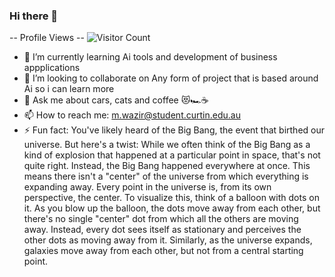 ### Hi there 👋
-- Profile Views -- ![Visitor Count](https://profile-counter.glitch.me/BillyWazir/count.svg)
- 🌱 I’m currently learning Ai tools and development of business appplications
- 👯 I’m looking to collaborate on Any form of project that is based around Ai so i can learn more
- 💬 Ask me about cars, cats and coffee 😻🏎️☕
- 📫 How to reach me: m.wazir@student.curtin.edu.au
- ⚡ Fun fact: You've likely heard of the Big Bang, the event that birthed our universe. But here's a twist: While we often think of the Big Bang as a kind of explosion that happened at a particular point in space, that's not quite right. Instead, the Big Bang happened everywhere at once. This means there isn't a "center" of the universe from which everything is expanding away. Every point in the universe is, from its own perspective, the center. To visualize this, think of a balloon with dots on it. As you blow up the balloon, the dots move away from each other, but there's no single "center" dot from which all the others are moving away. Instead, every dot sees itself as stationary and perceives the other dots as moving away from it. Similarly, as the universe expands, galaxies move away from each other, but not from a central starting point.




<!--
**BillyWazir/BillyWazir** is a ✨ _special_ ✨ repository because its `README.md` (this file) appears on your GitHub profile.

Here are some ideas to get you started:

- 🔭 I’m currently working on Developing applications for Businesses and the integration of Ai
- 🌱 I’m currently learning Ai tools and development of business appplications
- 👯 I’m looking to collaborate on Any form of project that is based around Ai so i can learn more 
- 🤔 I’m looking for help with ...
- 💬 Ask me about cars, cats and coffee 😻🏎️☕
- 📫 How to reach me: m.wazir@student.curtin.edu.au
- ⚡ Fun fact: You've likely heard of the Big Bang, the event that birthed our universe. But here's a twist: While we often think of the Big Bang as a kind of explosion that happened at a particular point in space, that's not quite right. Instead, the Big Bang happened everywhere at once. This means there isn't a "center" of the universe from which everything is expanding away. Every point in the universe is, from its own perspective, the center.

To visualize this, think of a balloon with dots on it. As you blow up the balloon, the dots move away from each other, but there's no single "center" dot from which all the others are moving away. Instead, every dot sees itself as stationary and perceives the other dots as moving away from it. Similarly, as the universe expands, galaxies move away from each other, but not from a central starting point.
-->
